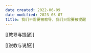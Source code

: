 ```yaml
---
date created: 2022-06-09
date modified: 2023-03-07
title: 我们不需要被教导，我们只需要被提醒
---
```


[[教导与提醒]]

[[说教与说服]]
